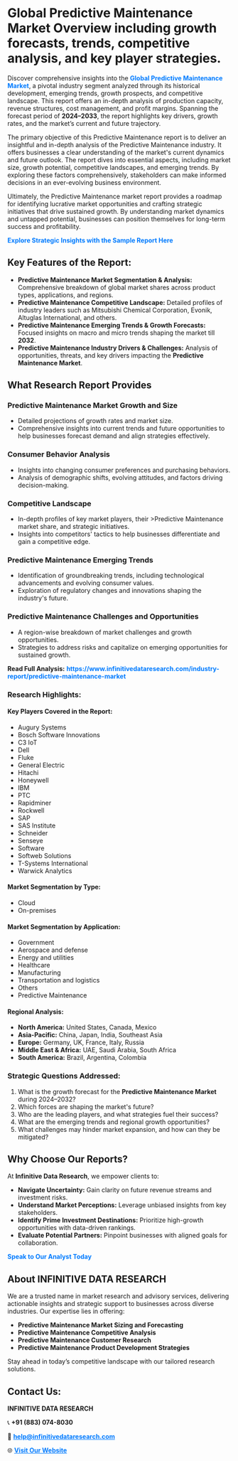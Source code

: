 <h1>Global Predictive Maintenance Market Overview including growth forecasts, trends, competitive analysis, and key player strategies.</h1>
<p>
Discover comprehensive insights into the 
<a href="https://www.infinitivedataresearch.com/industry-report/predictive-maintenance-market" rel="dofollow" style="color: #007BFF; text-decoration: none;"><strong>Global Predictive Maintenance Market</strong></a>, a pivotal industry segment analyzed through its historical development, emerging trends, growth prospects, and competitive landscape. This report offers an in-depth analysis of production capacity, revenue structures, cost management, and profit margins. Spanning the forecast period of <strong>2024–2033</strong>, the report highlights key drivers, growth rates, and the market’s current and future trajectory.
</p>
<p>
The primary objective of this Predictive Maintenance report is to deliver an insightful and in-depth analysis of the Predictive Maintenance industry. It offers businesses a clear understanding of the market's current dynamics and future outlook. The report dives into essential aspects, including market size, growth potential, competitive landscapes, and emerging trends. By exploring these factors comprehensively, stakeholders can make informed decisions in an ever-evolving business environment.
</p>
<p>
Ultimately, the Predictive Maintenance market report provides a roadmap for identifying lucrative market opportunities and crafting strategic initiatives that drive sustained growth. By understanding market dynamics and untapped potential, businesses can position themselves for long-term success and profitability.
</p>
<p>
<a href="https://www.infinitivedataresearch.com/request-sample/reportId=110856" style="color: #007BFF; text-decoration: none;"><strong>Explore Strategic Insights with the Sample Report Here</strong></a>
</p>

<h2>Key Features of the Report:</h2>
<ul>
<li><strong>Predictive Maintenance Market Segmentation & Analysis:</strong> Comprehensive breakdown of global market shares across product types, applications, and regions.</li>
<li><strong>Predictive Maintenance Competitive Landscape:</strong> Detailed profiles of industry leaders such as Mitsubishi Chemical Corporation, Evonik, Altuglas International, and others.</li>
<li><strong>Predictive Maintenance Emerging Trends & Growth Forecasts:</strong> Focused insights on macro and micro trends shaping the market till <strong>2032</strong>.</li>
<li><strong>Predictive Maintenance Industry Drivers & Challenges:</strong> Analysis of opportunities, threats, and key drivers impacting the <strong>Predictive Maintenance Market</strong>.</li>
</ul>

<h2>What Research Report Provides</h2>
<h3>Predictive Maintenance Market Growth and Size</h3>
<ul>
<li>Detailed projections of growth rates and market size.</li>
<li>Comprehensive insights into current trends and future opportunities to help businesses forecast demand and align strategies effectively.</li>
</ul>

<h3>Consumer Behavior Analysis</h3>
<ul>
<li>Insights into changing consumer preferences and purchasing behaviors.</li>
<li>Analysis of demographic shifts, evolving attitudes, and factors driving decision-making.</li>
</ul>

<h3>Competitive Landscape</h3>
<ul>
<li>In-depth profiles of key market players, their >Predictive Maintenance market share, and strategic initiatives.</li>
<li>Insights into competitors' tactics to help businesses differentiate and gain a competitive edge.</li>
</ul>

<h3>Predictive Maintenance Emerging Trends</h3>
<ul>
<li>Identification of groundbreaking trends, including technological advancements and evolving consumer values.</li>
<li>Exploration of regulatory changes and innovations shaping the industry's future.</li>
</ul>

<h3>Predictive Maintenance Challenges and Opportunities</h3>
<ul>
<li>A region-wise breakdown of market challenges and growth opportunities.</li>
<li>Strategies to address risks and capitalize on emerging opportunities for sustained growth.</li>
</ul>
<p><strong>Read Full Analysis:</strong> <a href="https://www.infinitivedataresearch.com/industry-report/predictive-maintenance-market" rel="dofollow" style="color: #007BFF; text-decoration: none;"><strong>https://www.infinitivedataresearch.com/industry-report/predictive-maintenance-market</strong></a></p>
<h3>Research Highlights:</h3>
<h4>Key Players Covered in the Report:</h4>
<ul><li>Augury Systems</li><li>Bosch Software Innovations</li><li>C3 IoT</li><li>Dell</li><li>Fluke</li><li>General Electric</li><li>Hitachi</li><li>Honeywell</li><li>IBM</li><li>PTC</li><li>Rapidminer</li><li>Rockwell</li><li>SAP</li><li>SAS Institute</li><li>Schneider</li><li>Senseye</li><li>Software</li><li>Softweb Solutions</li><li>T-Systems International</li><li>Warwick Analytics</li></ul>
<h4>Market Segmentation by Type:</h4>
<ul><li>Cloud</li><li>On-premises</li></ul>
<h4>Market Segmentation by Application:</h4>
<ul><li>Government</li><li>Aerospace and defense</li><li>Energy and utilities</li><li>Healthcare</li><li>Manufacturing</li><li>Transportation and logistics</li><li>Others</li><li>Predictive Maintenance</li></ul>

<h4>Regional Analysis:</h4>
<ul>
<li><strong>North America:</strong> United States, Canada, Mexico</li>
<li><strong>Asia-Pacific:</strong> China, Japan, India, Southeast Asia</li>
<li><strong>Europe:</strong> Germany, UK, France, Italy, Russia</li>
<li><strong>Middle East & Africa:</strong> UAE, Saudi Arabia, South Africa</li>
<li><strong>South America:</strong> Brazil, Argentina, Colombia</li>
</ul>

<h3>Strategic Questions Addressed:</h3>
<ol>
<li>What is the growth forecast for the <strong>Predictive Maintenance Market</strong> during 2024–2032?</li>
<li>Which forces are shaping the market's future?</li>
<li>Who are the leading players, and what strategies fuel their success?</li>
<li>What are the emerging trends and regional growth opportunities?</li>
<li>What challenges may hinder market expansion, and how can they be mitigated?</li>
</ol>

<h2>Why Choose Our Reports?</h2>
<p>At <strong>Infinitive Data Research</strong>, we empower clients to:</p>
<ul>
<li><strong>Navigate Uncertainty:</strong> Gain clarity on future revenue streams and investment risks.</li>
<li><strong>Understand Market Perceptions:</strong> Leverage unbiased insights from key stakeholders.</li>
<li><strong>Identify Prime Investment Destinations:</strong> Prioritize high-growth opportunities with data-driven rankings.</li>
<li><strong>Evaluate Potential Partners:</strong> Pinpoint businesses with aligned goals for collaboration.</li>
</ul>
<p><a href="https://www.infinitivedataresearch.com/industry-report/predictive-maintenance-market" rel="dofollow" style="color: #007BFF; text-decoration: none;"><strong>Speak to Our Analyst Today</strong></a></p>

<h2>About INFINITIVE DATA RESEARCH</h2>
<p>We are a trusted name in market research and advisory services, delivering actionable insights and strategic support to businesses across diverse industries. Our expertise lies in offering:</p>
<ul>
<li><strong>Predictive Maintenance Market Sizing and Forecasting</strong></li>
<li><strong>Predictive Maintenance Competitive Analysis</strong></li>
<li><strong>Predictive Maintenance Customer Research</strong></li>
<li><strong>Predictive Maintenance Product Development Strategies</strong></li>
</ul>
<p>Stay ahead in today’s competitive landscape with our tailored research solutions.</p>

<h2>Contact Us:</h2>
<p><strong>INFINITIVE DATA RESEARCH</strong></p>
<p>📞 <strong>+91 (883) 074-8030</strong></p>
<p>📧 <strong><a href="mailto:help@infinitivedataresearch.com" style="color: #007BFF;">help@infinitivedataresearch.com</a></strong></p>
<p>🌐 <strong><a href="https://www.infinitivedataresearch.com" rel="dofollow" style="color: #007BFF;">Visit Our Website</a></strong></p>